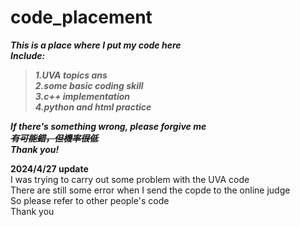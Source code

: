 # code_placement  
***This is a place where I put my code here***  
***Include:***  
> ***1.UVA topics ans  
2.some basic coding skill   
3.c++ implementation   
4.python and html practice***  

***If there's something wrong, please forgive me***  
***~~有可能錯，但機率很低~~***  
***Thank you!***    

**2024/4/27 update**  
  I was trying to carry out some problem with the UVA code   
  There are still some error when I send the copde to the online judge    
  So please refer to other people's code  
  Thank you
